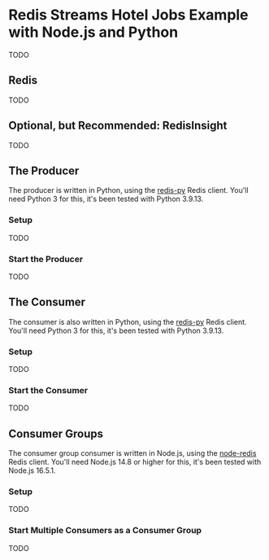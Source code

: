 # Redis Streams Hotel Jobs Example with Node.js and Python

TODO

## Redis

TODO

## Optional, but Recommended: RedisInsight

TODO

## The Producer

The producer is written in Python, using the [redis-py](https://github.com/Redis/redis-py) Redis client.  You'll need Python 3 for this, it's been tested with Python 3.9.13.

### Setup

TODO

### Start the Producer

TODO

## The Consumer

The consumer is also written in Python, using the [redis-py](https://github.com/Redis/redis-py) Redis client.  You'll need Python 3 for this, it's been tested with Python 3.9.13.

### Setup

TODO

### Start the Consumer

TODO

## Consumer Groups

The consumer group consumer is written in Node.js, using the [node-redis](https://github.com/Redis/node-redis) Redis client.  You'll need Node.js 14.8 or higher for this, it's been tested with Node.js 16.5.1.

### Setup

TODO

### Start Multiple Consumers as a Consumer Group

TODO